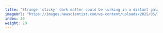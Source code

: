 ```yaml
---
title: "Strange 'sticky' dark matter could be lurking in a distant galaxy"
imageUrl: "https://images.newscientist.com/wp-content/uploads/2025/05/19094253/SEI_251574322.jpg?width=788"
index: 20
weight: 20
---
```

